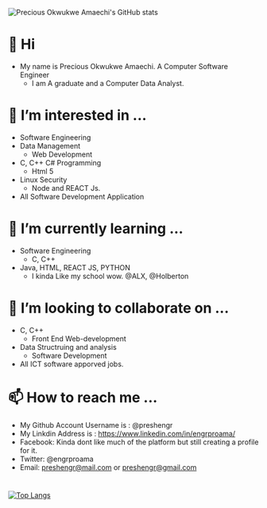 ![Precious Okwukwe Amaechi's GitHub stats](https://github-readme-stats.vercel.app/api?username=preshengr&show_icons=true&theme=radical)
# 👋 Hi
- My name is Precious Okwukwe Amaechi. A Computer Software Engineer 
  - I am A graduate and a Computer Data Analyst.
#
# 👀 I’m interested in ...
  - Software Engineering
- Data Management
  - Web Development
- C, C++ C# Programming
  - Html 5
- Linux Security
  - Node and REACT Js.
- All Software Development Application
#
# 🌱 I’m currently learning ...
- Software Engineering
  - C, C++
- Java, HTML, REACT JS, PYTHON 
  - I kinda Like my school wow. @ALX, @Holberton
#
# 💞️ I’m looking to collaborate on ...
- C, C++
  - Front End Web-development
- Data Structruing and analysis
  - Software Development
- All ICT software apporved jobs.
#
# 📫 How to reach me ...
- My Github Account Username is : @preshengr
- My Linkdin Address is : https://www.linkedin.com/in/engrproama/
- Facebook: Kinda dont like much of the platform but still creating a profile for it.
- Twitter: @engrproama
- Email: preshengr@mail.com or preshengr@gmail.com
#
[![Top Langs](https://github-readme-stats.vercel.app/api/top-langs/?username=preshengr&langs_count=8)](https://github.com/anuraghazra/github-readme-stats)

<!---
preshengr/preshengr is a ✨ special ✨ repository because its `README.md` (this file) appears on your GitHub profile.
You can click the Preview link to take a look at your changes.
--->
